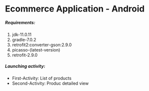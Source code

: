 <h1>Ecommerce Application - Android</h1>

<h5>Requirements:</h5>
<ol>
    <li>jdk-11.0.11</li>
    <li>gradle-7.0.2</li>
    <li>retrofit2:converter-gson:2.9.0</li>
    <li>picasso-(latest-version)</li>
    <li>retrofit-2.9.0</li>
</ol>

<h5>Launching activity:</h5>
<ul>
    <li>First-Activity: List of products</li>
    <li>Second-Activity: Produc detailed view</li>
</ul>
